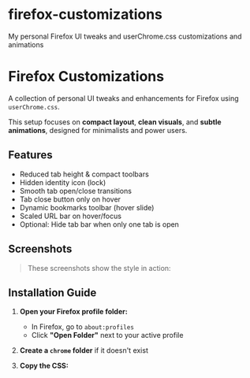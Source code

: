 # firefox-customizations
My personal Firefox UI tweaks and userChrome.css customizations and animations

# Firefox Customizations

A collection of personal UI tweaks and enhancements for Firefox using `userChrome.css`.

This setup focuses on **compact layout**, **clean visuals**, and **subtle animations**, designed for minimalists and power users.

## Features

- Reduced tab height & compact toolbars
- Hidden identity icon (lock)
- Smooth tab open/close transitions
- Tab close button only on hover
- Dynamic bookmarks toolbar (hover slide)
- Scaled URL bar on hover/focus
- Optional: Hide tab bar when only one tab is open


## Screenshots

> These screenshots show the style in action:


## Installation Guide

1. **Open your Firefox profile folder:**
   - In Firefox, go to `about:profiles`
   - Click **"Open Folder"** next to your active profile

2. **Create a `chrome` folder** if it doesn't exist

3. **Copy the CSS:**

